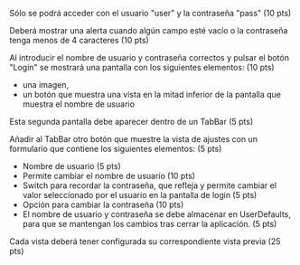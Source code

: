 Sólo se podrá acceder con el usuario "user" y la contraseña "pass" (10 pts)

Deberá mostrar una alerta cuando algún campo esté vacío o la contraseña tenga menos de 4 caracteres (10 pts)

Al introducir el nombre de usuario y contraseña correctos y pulsar el botón "Login" se mostrará una pantalla con los siguientes elementos: (10 pts)
 - una imagen,
 - un botón que muestra una vista en la mitad inferior de la pantalla que muestra el nombre de usuario

Esta segunda pantalla debe aparecer dentro de un TabBar (5 pts)

Añadir al TabBar otro botón que muestre la vista de ajustes con un formulario que contiene los siguientes elementos: (5 pts)
 - Nombre de usuario (5 pts)
 - Permite cambiar el nombre de usuario (10 pts)
 - Switch para recordar la contraseña, que refleja y permite cambiar el valor seleccionado por el usuario en la pantalla de login (5 pts)
 - Opción para cambiar la contraseña (10 pts)
 - El nombre de usuario y contraseña se debe almacenar en UserDefaults, para que se mantengan los cambios tras cerrar la aplicación. (5 pts)

Cada vista deberá tener configurada su correspondiente vista previa (25 pts)
